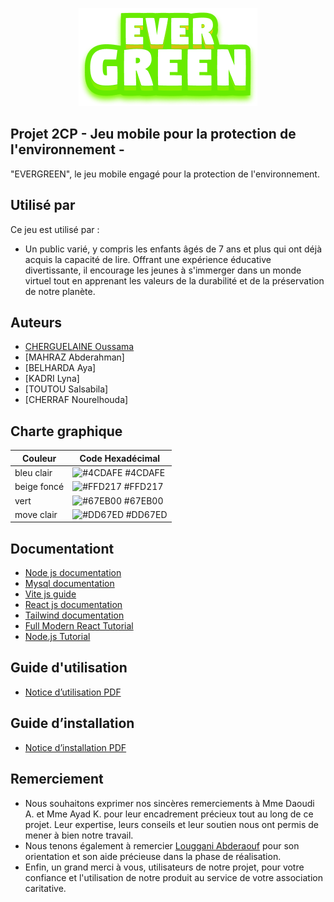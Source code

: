 <p align="center"> <img src="Projet/assets/images/logo.png" /> </p>

## Projet 2CP - Jeu mobile pour la protection de l'environnement -

"EVERGREEN", le jeu mobile engagé pour la protection de l'environnement.

## Utilisé par

Ce jeu est utilisé par :
- Un public varié, y compris les enfants âgés de 7 ans et plus qui ont déjà acquis la capacité de lire. Offrant une expérience éducative divertissante, il encourage les jeunes à s'immerger dans un monde virtuel tout en apprenant les valeurs de la durabilité et de la préservation de notre planète.

## Auteurs

* [CHERGUELAINE Oussama](https://github.com/ousscher)
* [MAHRAZ Abderahman]
* [BELHARDA Aya]
* [KADRI Lyna]
* [TOUTOU Salsabila]
* [CHERRAF Nourelhouda]

## Charte graphique

| Couleur             | Code Hexadécimal                                                                |
| ----------------- | ------------------------------------------------------------------ |
| bleu clair | ![#4CDAFE](https://via.placeholder.com/10/4E6E81?text=+) #4CDAFE |
| beige foncé | ![#FFD217](https://via.placeholder.com/10/F9DBBB?text=+) #FFD217 |
| vert | ![#67EB00](https://via.placeholder.com/10/FF0303?text=+) #67EB00 |
| move clair | ![#DD67ED](https://via.placeholder.com/10/2E3840?text=+) #DD67ED |


## Documentationt

* [Node js documentation](https://nodejs.org/en/docs)
* [Mysql documentation](https://dev.mysql.com/doc/)
* [Vite js guide](https://vitejs.dev/guide/)
* [React js documentation](https://www.youtube.com/watch?v=isqtQmWpDtg)
* [Tailwind documentation](http://myreader.toile-libre.org/Documentation_QMC.pdf)
* [Full Modern React Tutorial](https://youtube.com/playlist?list=PL4cUxeGkcC9gZD-Tvwfod2gaISzfRiP9d)
* [Node.js Tutorial](https://www.youtube.com/watch?v=Oe421EPjeBE&t=7580s&ab_channel=freeCodeCamp.org)

## Guide d'utilisation

* [Notice d’utilisation PDF](https://drive.google.com/file/d/15pvIBdh433kdoaZFarJ6HDvtEIEubvBt/view?usp=sharing)


## Guide d’installation

* [Notice d’installation PDF](https://drive.google.com/file/d/17J-eyQeBiMzGNhOoTtDVaFNQkcMr2Ug_/view?usp=sharing)


## Remerciement

* Nous souhaitons exprimer nos sincères remerciements à Mme Daoudi A. et Mme Ayad K. pour leur encadrement précieux tout au long de ce projet. Leur expertise, leurs conseils et leur soutien nous ont permis de mener à bien notre travail.
* Nous tenons également à remercier [Louggani Abderaouf](https://github.com/rx0f) pour son orientation et son aide précieuse dans la phase de réalisation.
* Enfin, un grand merci à vous, utilisateurs de notre projet, pour votre confiance et l'utilisation de notre produit au service de votre association caritative.
